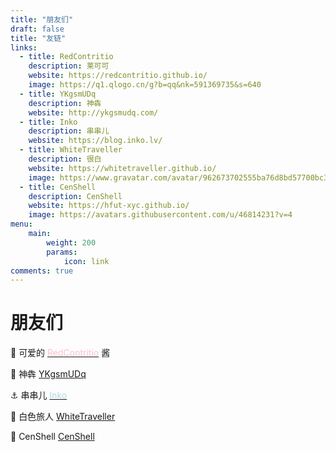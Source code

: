 ```yaml
---
title: "朋友们"
draft: false
title: "友链"
links:
  - title: RedContritio
    description: 莱可可
    website: https://redcontritio.github.io/
    image: https://q1.qlogo.cn/g?b=qq&nk=591369735&s=640
  - title: YKgsmUDq
    description: 神犇
    website: http://ykgsmudq.com/
  - title: Inko
    description: 串串儿
    website: https://blog.inko.lv/
  - title: WhiteTraveller
    description: 很白
    website: https://whitetraveller.github.io/
    image: https://www.gravatar.com/avatar/962673702555ba76d8bd57700bc32d98
  - title: CenShell
    description: CenShell
    website: https://hfut-xyc.github.io/
    image: https://avatars.githubusercontent.com/u/46814231?v=4
menu:
    main: 
        weight: 200
        params:
            icon: link
comments: true
---
```


# 朋友们

👦 可爱的 [<font color=pink>RedContritio</font>](https://redcontritio.github.io/) 酱

🐂 神犇 [YKgsmUDq](http://ykgsmudq.com/)

⚓ 串串儿 [<font color=lightblue>Inko</font>](https://blog.inko.lv/)

🧢 白色旅人 [WhiteTraveller](https://whitetraveller.github.io/)

🔬 CenShell [CenShell](https://hfut-xyc.github.io/)
